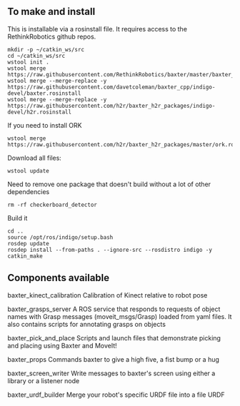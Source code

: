 To make and install
-------------------

This is installable via a rosinstall file. It requires access to the RethinkRobotics github repos.
```
mkdir -p ~/catkin_ws/src
cd ~/catkin_ws/src
wstool init .
wstool merge https://raw.githubusercontent.com/RethinkRobotics/baxter/master/baxter_sdk.rosinstall
wstool merge --merge-replace -y https://raw.githubusercontent.com/davetcoleman/baxter_cpp/indigo-devel/baxter.rosinstall
wstool merge --merge-replace -y https://raw.githubusercontent.com/h2r/baxter_h2r_packages/indigo-devel/h2r.rosinstall
```
If you need to install ORK
```
wstool merge https://raw.githubusercontent.com/h2r/baxter_h2r_packages/master/ork.rosinstall
```

Download all files:
```
wstool update
```

Need to remove one package that doesn't build without a lot of other dependencies
```
rm -rf checkerboard_detector
```

Build it
```
cd .. 
source /opt/ros/indigo/setup.bash
rosdep update
rosdep install --from-paths . --ignore-src --rosdistro indigo -y
catkin_make
```


Components available
-----------------------

baxter_kinect_calibration
Calibration of Kinect relative to robot pose

baxter_grasps_server
A ROS service that responds to requests of object names with Grasp messages (moveit_msgs/Grasp) loaded from yaml files. It also contains scripts for annotating grasps on objects

baxter_pick_and_place
Scripts and launch files that demonstrate picking and placing using Baxter and MoveIt!

baxter_props
Commands baxter to give a high five, a fist bump or a hug

baxter_screen_writer
Write messages to baxter's screen using either a library or a listener node

baxter_urdf_builder
Merge your robot's specific URDF file into a file URDF
